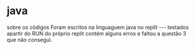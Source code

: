 # java

sobre os códigos
Foram escritos na linguaguem java no replit 
--- testados apartir do RUN do próprio replit
contém alguns erros
e faltou a questão 3 que não consegui.
